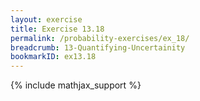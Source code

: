 ```yaml
---
layout: exercise
title: Exercise 13.18
permalink: /probability-exercises/ex_18/
breadcrumb: 13-Quantifying-Uncertainity
bookmarkID: ex13.18
---
```


{% include mathjax_support %}
